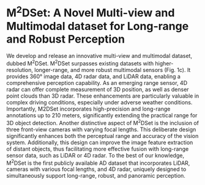 # M<sup>2</sup>DSet: A Novel Multi-view and Multimodal dataset for Long-range and Robust Perception
We develop and release an innovative multi-view and multimodal dataset, dubbed M<sup>2</sup>DSet. M<sup>2</sup>DSet surpasses existing datasets with higher-resolution, longer-range, and more robust multimodal sensors (Fig. 1c). It provides 360° image data, 4D radar data, and LiDAR data, enabling a comprehensive perception capability. As an emerging range sensor, 4D radar can offer complete measurement of 3D position, as well as denser point clouds than 3D radar. These enhancements are particularly valuable in complex driving conditions, especially under adverse weather conditions. Importantly, M2DSet incorporates high-precision and long-range annotations up to 210 meters, significantly extending the practical range for 3D object detection. Another distinctive aspect of M<sup>2</sup>DSet is the inclusion of three front-view cameras with varying focal lengths. This deliberate design significantly enhances both the perceptual range and accuracy of the vision system. Additionally, this design can improve the image feature extraction of distant objects, thus facilitating more effective fusion with long-range sensor data, such as LiDAR or 4D radar. To the best of our knowledge, M<sup>2</sup>DSet is the first publicly available AD dataset that incorporates LiDAR, cameras with various focal lengths, and 4D radar, uniquely designed to simultaneously support long-range, robust, and panoramic perception. 
